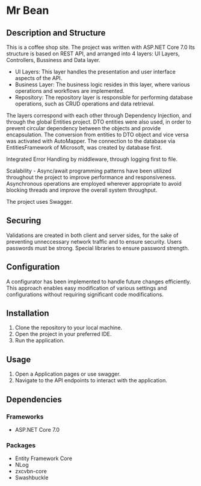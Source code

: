 # Mr Bean 

## Description and Structure
This is a coffee shop site.
The project was written with ASP.NET Core 7.0
Its structure is based on REST API, and arranged into 4 layers: UI Layers, Controllers, Bussiness and Data layer.

- UI Layers: This layer handles the presentation and user interface aspects of the API.
- Business Layer: The business logic resides in this layer, where various operations and workflows are implemented.
- Repository: The repository layer is responsible for performing database operations, such as CRUD operations and data retrieval.

The layers correspond with each other through Dependency Injection, and through the global Entities project.
DTO entities were also used, in order to prevent circular dependency between the objects and provide encapsulation.
The conversion from entities to DTO object and vice versa was activated with AutoMapper.
The connection to the database via EntitiesFramework of Microsoft, was created by database first.

Integrated Error Handling by middleware, through logging first to file.

Scalability - Async/await programming patterns have been utilized throughout the project to improve performance and responsiveness. Asynchronous operations are employed wherever appropriate to avoid blocking threads and improve the overall system throughput.

The project uses Swagger.

## Securing
Validations are created in both client and server sides, for the sake of preventing unneccessary network traffic and to ensure security.
Users passwords must be strong. Special libraries to ensure password strength.

## Configuration
A configurator has been implemented to handle future changes efficiently. This approach enables easy modification of various settings and configurations without requiring significant code modifications.


## Installation
1. Clone the repository to your local machine.
2. Open the project in your preferred IDE.
3. Run the application.
## Usage
1. Open a Application pages or use swagger.
2. Navigate to the API endpoints to interact with the application.


## Dependencies
### Frameworks
- ASP.NET Core 7.0
### Packages
- Entity Framework Core
- NLog
- zxcvbn-core
- Swashbuckle


